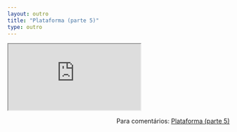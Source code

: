 ```yaml
---
layout: outro
title: "Plataforma (parte 5)"
type: outro
---
```


<iframe src="https://docs.google.com/document/d/e/2PACX-1vSO4_EZLH9bmqWzen9skKpdX7nTLBamg9G8-iVH895AqNcKeo5R4OHE-k9EZOtWrGhsYxfB_4pydm7p/pub?embedded=true"></iframe>

<span style="float:right">Para comentários: [Plataforma (parte 5)](https://docs.google.com/document/d/e/2PACX-1vSO4_EZLH9bmqWzen9skKpdX7nTLBamg9G8-iVH895AqNcKeo5R4OHE-k9EZOtWrGhsYxfB_4pydm7p/pub)</span>
